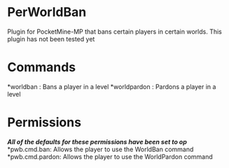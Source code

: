 # PerWorldBan
Plugin for PocketMine-MP that bans certain players in certain worlds. This plugin has not been tested yet

# Commands
*worldban <player> <level>: Bans a player in a level                                                                   *worldpardon <player> <level>: Pardons a player in a level

# Permissions
***All of the defaults for these permissions have been set to op***
*pwb.cmd.ban: Allows the player to use the WorldBan command                                                            *pwb.cmd.pardon: Allows the player to use the WorldPardon command
